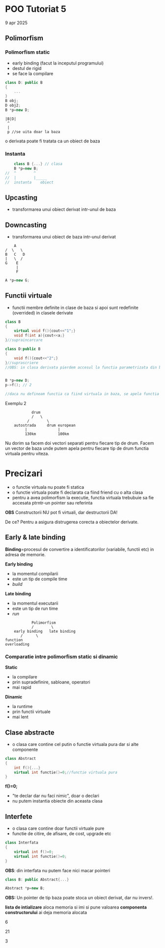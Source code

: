 # POO Tutoriat 5
9 apr 2025

## Polimorfism
### Polimorfism static
- early binding (facut la inceputul programului)
- destul de rigid
- se face la compilare

```c++
class D: public B
{
    ...
}
B obj;
D obj2;
B *p=new D;
```
```
|B|D|
 ^
 |
 p //se uita doar la baza
```
o derivata poate fi tratata ca un obiect de baza

### Instanta
```c++
    class B {...} // clasa
    B *p=new B;
//  ^        ^
//  |        |_____
//  instanta    obiect 
```
## Upcasting
- transformarea unui obiect derivat intr-unul de baza

## Downcasting
- transformarea unui obiect de baza intr-unul derivat
```
    A
/  \   \
B   C   D
|   \  / 
G    E
     |
     F
```

```c++
A *p=new G;
```

## Functii virtuale
- functii membre definite in clase de baza si apoi sunt redefinite (overrided) in clasele derivate

```c++
class B
{
    virtual void f(){cout<<"1";}
    void f(int a){cout<<a;}
}//supraincarcare

class D:public B
{
    void f(){cout<<"2";}
}//suprascriere
//OBS: in clasa derivata pierdem accesul la functia parametrizata din baza


B *p=new D;
p->f(); // 2

//daca nu defineam functia ca fiind virtuala in baza, se apela functia f() dn B
```
Exemplu 2
```
            drum
            /   \
          /        \
    autostrada     drum european 
         |              |
         130km          100km
```
Nu dorim sa facem doi vectori separati pentru fiecare tip de drum.
Facem un vector de baza unde putem apela pentru fiecare tip de drum functia virtuala pentru viteza.

# Precizari
- o functie virtuala nu poate fi statica
- o functie virtuala poate fi declarata ca fiind friend cu o alta clasa
- pentru a avea polimorfism la executie, functia virtuala trebubuie sa fie accesata ptrntr-un pointer sau referinta

**OBS** Constructorii NU pot fi virtuali,
dar destructorii DA!

De ce? Pentru a asigura distrugerea corecta a obiectelor derivate. 

## Early & late binding
**Binding**=procesul de convertire a identificatorilor (variabile, functii etc) in adresa de memorie. 

**Early binding**
- la momentul compilarii
- este un tip de compile time
- *build*

**Late binding**
- la momentul executarii
- este un tip de run time
- *run*

```
            Polimorfism
            /        \
    early binding   late binding
       /      \       
function
overloading
```

### Comparatie intre polimorfism static si dinamic
**Static**
- la compilare
- prin supradefinire, sabloane, operatori
- mai rapid


**Dinamic**
- la runtime
- prin functii virtuale
- mai lent

## Clase abstracte
- o clasa care contine cel putin o functie virtuala pura dar si alte componente
```c++
class Abstract
{
    int f(){...}
    virtual int functie()=0;//functie virtuala pura
}

```

**f()=0;**
 - "te declar dar nu faci nimic", doar o declari
 - nu putem instantia obiecte din aceasta clasa
 
## Interfete
- o clasa care contine doar functii virtuale pure
- functie de citire, de afisare, de cost, upgrade etc
```c++
class Interfata
{
    virtual int f()=0;
    virtual int functie()=0;
}
```
**OBS**: din interfata nu putem face nici macar pointeri

```c++
class B: public Abstract{...}

Abstract *p=new B;
```

**OBS:** Un pointer de tip baza poate stoca un obiect derivat, dar nu invers!.

**lista de intializare** aloca memoria si imi si pune valoarea
**componenta constructorului** ai deja memoria alocata 


6

21

3
